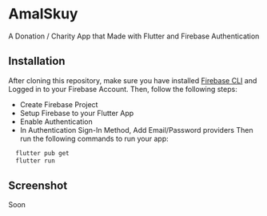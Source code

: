 # AmalSkuy

A Donation / Charity App that Made with Flutter and Firebase Authentication

## Installation
After cloning this repository, make sure you have installed [Firebase CLI](https://firebase.google.com/docs/cli#setup_update_cli) and Logged in to your Firebase Account. Then, follow the following steps:
- Create Firebase Project
- Setup Firebase to your Flutter App
- Enable Authentication
- In Authentication Sign-In Method, Add Email/Password providers
Then run the following commands to run your app:
```bash
  flutter pub get
  flutter run
```

## Screenshot
Soon

